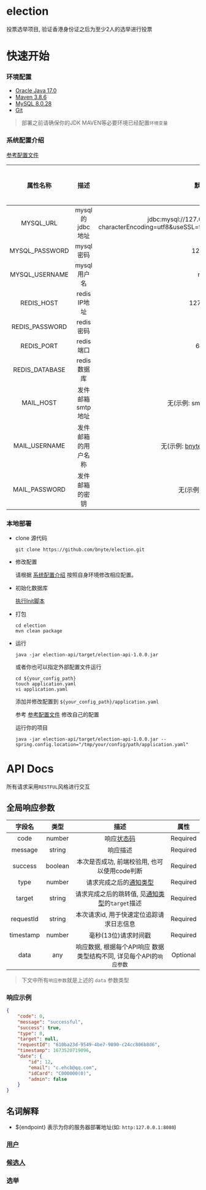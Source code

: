 # election

投票选举项目, 验证香港身份证之后为至少2人的选举进行投票

# 快速开始

### 环境配置

- [Oracle Java 17.0](https://www.oracle.com/java/technologies/javase/jdk17-archive-downloads.html)
- [Maven 3.8.6](https://maven.apache.org/download.cgi)
- [MySQL 8.0.28](https://www.mysql.com/downloads/)
- [Git](https://git-scm.com/downloads)

> 部署之前请确保你的JDK MAVEN等必要环境已经配置`环境变量`

### 系统配置介绍

[参考配置文件](https://github.com/bnyte/election/blob/main/election-api/src/main/resources/application.yaml)

|      属性名称      |      描述      |                                                  默认值                                                  | 是否必填 |
|:--------------:|:------------:|:-----------------------------------------------------------------------------------------------------:|:----:|
|   MYSQL_URL    | mysql的jdbc地址 | jdbc:mysql://127.0.0.1:3306/election?characterEncoding=utf8&useSSL=false&serverTimezone=Asia/Shanghai |  Y   |
| MYSQL_PASSWORD |   mysql密码    |                                                123456                                                 |  Y   |
| MYSQL_USERNAME |   mysql用户名   |                                                 root                                                  |  Y   |
|   REDIS_HOST   |  redis IP地址  |                                               127.0.0.1                                               |  Y   |
| REDIS_PASSWORD |   redis 密码   |                                                   无                                                   |  N   |
|   REDIS_PORT   |   redis 端口   |                                                 6379                                                  |  Y   |
| REDIS_DATABASE |  redis 数据库   |                                                   0                                                   |  N   |
|   MAIL_HOST    |  发件邮箱smtp地址  |                                         无(示例: smtp.gmail.com)                                         |  Y   |
| MAIL_USERNAME  |  发件邮箱的用户名称   |                                       无(示例: bnytezz@gmail.com)                                        |  Y   |
| MAIL_PASSWORD  |   发件邮箱的密钥    |                                             无(示例: 123456)                                             |  Y   |


### 本地部署

- clone 源代码
  ```shell
  git clone https://github.com/bnyte/election.git
  ```
- 修改配置
  
  请根据 [系统配置介绍](#系统配置介绍) 按照自身环境修改相应配置。

- 初始化数据库

  [执行Init脚本](https://github.com/bnyte/election/blob/main/sql/init.sql)

- 打包
  
  ```shell
  cd election
  mvn clean package
  ```

- 运行

  ```shell
  java -jar election-api/target/election-api-1.0.0.jar
  ```

  或者你也可以指定外部配置文件运行
  
    ```shell
    cd ${your_config_path}
    touch application.yaml
    vi application.yaml
    ```
  
  添加并修改配置到 `${your_config_path}/application.yaml`
  
  参考 [参考配置文件](https://github.com/bnyte/election/blob/main/election-api/src/main/resources/application.yaml) 修改自己的配置

  运行你的项目

  ```shell
  java -jar election-api/target/election-api-1.0.0.jar --spring.config.location="/tmp/your/config/path/application.yaml"
  ```
  
# API Docs

所有请求采用`RESTFUL`风格进行交互

## 全局响应参数

|    字段名    |   类型    |                              描述                               |    属性    |
|:---------:|:-------:|:-------------------------------------------------------------:|:--------:|
|   code    | number  |           响应[状态码](docs/api/api_constant.md#异常CODE)            | Required |
|  message  | string  |                             响应描述                              | Required |
|  success  | boolean |                  本次是否成功, 前端校验用, 也可以使用code判断                   | Required |
|   type    | number  |         请求完成之后的[通知类型](docs/api/api_constant.md#通知类型)          | Required |
|  target   | string  | 请求完成之后的跳转值, 见[通知类型](docs/api/api_constant.md#通知类型)的`target`描述 | Required |
| requestId | string  |                    本次请求id, 用于快速定位追踪请求日志信息                     | Required |
| timestamp | number  |                         毫秒(13位)请求时间戳                          | Required |
|   data    |   any   |           响应数据, 根据每个API响应 数据类型结构不同, 详见每个API的`响应参数`            | Optional |

> 下文中所有`响应参数`就是上述的 `data` 参数类型

### 响应示例

```json
{
    "code": 0,
    "message": "successful",
    "success": true,
    "type": 0,
    "target": null,
    "requestId": "610ba23d-9549-4be7-9890-c24cc806b8d6",
    "timestamp": 1673520719096,
    "date": {
        "id": 12,
        "email": "c.ehcb@qq.com",
        "idCard": "C000000(0)",
        "admin": false
    }
}
```

## 名词解释

- ${endpoint} 表示为你的服务器部署地址(如: `http:127.0.0.1:8080`)

### [用户](docs/api/user_api.md)

### [候选人](docs/api/user_api.md)

### 选举

